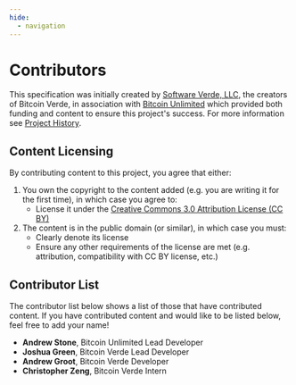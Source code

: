 ```yaml
---
hide:
  - navigation
---
```


# Contributors

This specification was initially created by [Software Verde, LLC](https://softwareverde.com/), the creators of Bitcoin Verde, in association with [Bitcoin Unlimited](https://www.bitcoinunlimited.info/) which provided both funding and content to ensure this project's success.
For more information see [Project History](/project-history).

## Content Licensing

By contributing content to this project, you agree that either:

 1. You own the copyright to the content added (e.g. you are writing it for the first time), in which case you agree to:
	 - License it under the [Creative Commons 3.0 Attribution License (CC BY)](https://creativecommons.org/licenses/by/3.0/us/)
 2. The content is in the public domain (or similar), in which case you must:
	 - Clearly denote its license
	 - Ensure any other requirements of the license are met (e.g. attribution, compatibility with CC BY license, etc.)

## Contributor List

The contributor list below shows a list of those that have contributed content.
If you have contributed content and would like to be listed below, feel free to add your name!

 - __Andrew Stone__, Bitcoin Unlimited Lead Developer
 - __Joshua Green__, Bitcoin Verde Lead Developer
 - __Andrew Groot__, Bitcoin Verde Developer
 - __Christopher Zeng__, Bitcoin Verde Intern

